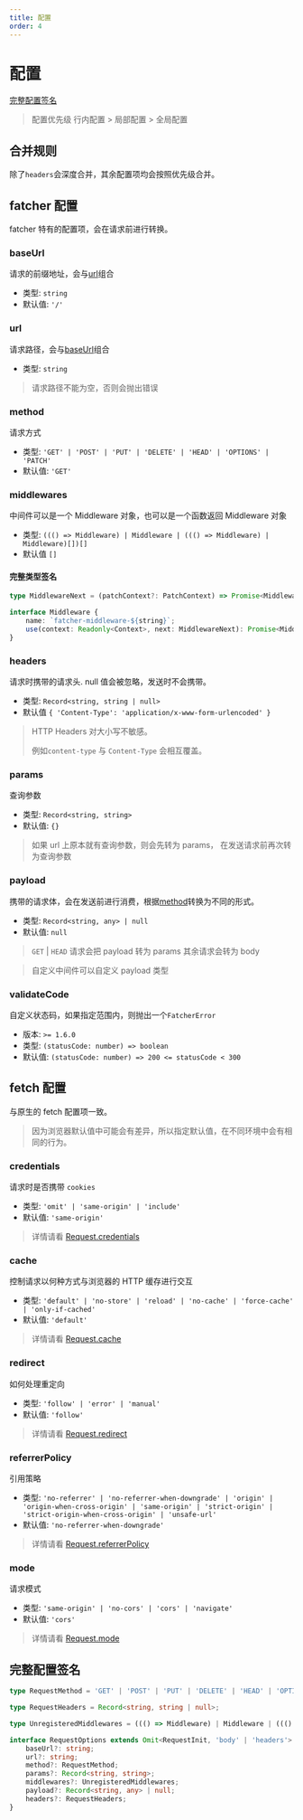 ```yaml
---
title: 配置
order: 4
---
```


# 配置

[完整配置签名](#完整配置签名)

> 配置优先级 行内配置 > 局部配置 > 全局配置

## 合并规则

除了`headers`会深度合并，其余配置项均会按照优先级合并。

## fatcher 配置

fatcher 特有的配置项，会在请求前进行转换。

### baseUrl

请求的前缀地址，会与[url](#url)组合

-   类型: `string`
-   默认值: `'/'`

### url

请求路径，会与[baseUrl](#baseurl)组合

-   类型: `string`

> 请求路径不能为空，否则会抛出错误

### method

请求方式

-   类型: `'GET' | 'POST' | 'PUT' | 'DELETE' | 'HEAD' | 'OPTIONS' | 'PATCH'`
-   默认值: `'GET'`

### middlewares

中间件可以是一个 Middleware 对象，也可以是一个函数返回 Middleware 对象

-   类型: `((() => Middleware) | Middleware | ((() => Middleware) | Middleware)[])[]`
-   默认值 `[]`

#### 完整类型签名

```ts
type MiddlewareNext = (patchContext?: PatchContext) => Promise<MiddlewareResult> | MiddlewareResult;

interface Middleware {
    name: `fatcher-middleware-${string}`;
    use(context: Readonly<Context>, next: MiddlewareNext): Promise<MiddlewareResult> | MiddlewareResult;
}
```

### headers

请求时携带的请求头. null 值会被忽略，发送时不会携带。

-   类型: `Record<string, string | null>`
-   默认值 `{ 'Content-Type': 'application/x-www-form-urlencoded' }`

> HTTP Headers 对大小写不敏感。
>
> 例如`content-type` 与 `Content-Type` 会相互覆盖。

### params

查询参数

-   类型: `Record<string, string>`
-   默认值: `{}`

> 如果 url 上原本就有查询参数，则会先转为 params， 在发送请求前再次转为查询参数

### payload

携带的请求体，会在发送前进行消费，根据[method](#method)转换为不同的形式。

-   类型: `Record<string, any> | null`
-   默认值: `null`

> `GET` | `HEAD` 请求会把 payload 转为 params
> 其余请求会转为 body

> 自定义中间件可以自定义 payload 类型

### validateCode

自定义状态码，如果指定范围内，则抛出一个`FatcherError`

-   版本: `>= 1.6.0`
-   类型: `(statusCode: number) => boolean`
-   默认值: `(statusCode: number) => 200 <= statusCode < 300`

## fetch 配置

与原生的 fetch 配置项一致。

> 因为浏览器默认值中可能会有差异，所以指定默认值，在不同环境中会有相同的行为。

### credentials

请求时是否携带 `cookies`

-   类型: `'omit' | 'same-origin' | 'include'`
-   默认值: `'same-origin'`

> 详情请看 [Request.credentials](https://developer.mozilla.org/en-US/docs/Web/API/Request/credentials)

### cache

控制请求以何种方式与浏览器的 HTTP 缓存进行交互

-   类型: `'default' | 'no-store' | 'reload' | 'no-cache' | 'force-cache' | 'only-if-cached'`
-   默认值: `'default'`

> 详情请看 [Request.cache](https://developer.mozilla.org/en-US/docs/Web/API/Request/cache)

### redirect

如何处理重定向

-   类型: `'follow' | 'error' | 'manual'`
-   默认值: `'follow'`

> 详情请看 [Request.redirect](https://developer.mozilla.org/en-US/docs/Web/API/Request/redirect)

### referrerPolicy

引用策略

-   类型: `'no-referrer' | 'no-referrer-when-downgrade' | 'origin' | 'origin-when-cross-origin' | 'same-origin' | 'strict-origin' | 'strict-origin-when-cross-origin' | 'unsafe-url'`
-   默认值: `'no-referrer-when-downgrade'`

> 详情请看 [Request.referrerPolicy](https://developer.mozilla.org/en-US/docs/Web/API/Request/referrerPolicy)

### mode

请求模式

-   类型: `'same-origin' | 'no-cors' | 'cors' | 'navigate'`
-   默认值: `'cors'`

> 详情请看 [Request.mode](https://developer.mozilla.org/en-US/docs/Web/API/Request/mode)

## 完整配置签名

```ts
type RequestMethod = 'GET' | 'POST' | 'PUT' | 'DELETE' | 'HEAD' | 'OPTIONS' | 'PATCH';

type RequestHeaders = Record<string, string | null>;

type UnregisteredMiddlewares = ((() => Middleware) | Middleware | ((() => Middleware) | Middleware)[])[];

interface RequestOptions extends Omit<RequestInit, 'body' | 'headers'> {
    baseUrl?: string;
    url?: string;
    method?: RequestMethod;
    params?: Record<string, string>;
    middlewares?: UnregisteredMiddlewares;
    payload?: Record<string, any> | null;
    headers?: RequestHeaders;
}
```
